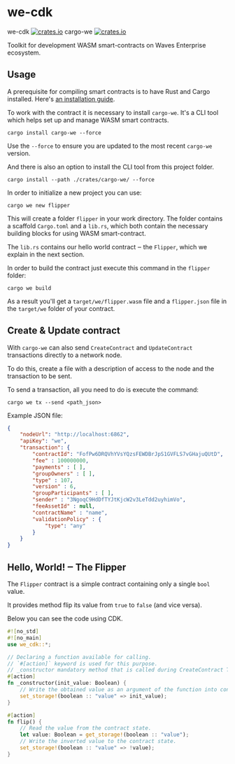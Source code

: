 # we-cdk

we-cdk [![crates.io](https://img.shields.io/crates/v/we-cdk.svg)](https://crates.io/crates/we-cdk)
cargo-we [![crates.io](https://img.shields.io/crates/v/cargo-we.svg)](https://crates.io/crates/cargo-we)

Toolkit for development WASM smart-contracts on Waves Enterprise ecosystem.

## Usage

A prerequisite for compiling smart contracts is to have Rust and Cargo installed. Here's [an installation guide](https://doc.rust-lang.org/cargo/getting-started/installation.html).

To work with the contract it is necessary to install `cargo-we`. It's a CLI tool which helps set up and manage WASM smart contracts.

```
cargo install cargo-we --force
```

Use the `--force` to ensure you are updated to the most recent `cargo-we` version.

And there is also an option to install the CLI tool from this project folder.

```
cargo install --path ./crates/cargo-we/ --force
```

In order to initialize a new project you can use:

```
cargo we new flipper
```

This will create a folder `flipper` in your work directory.
The folder contains a scaffold `Cargo.toml` and a `lib.rs`, which both contain the necessary building blocks for using WASM smart-contract.

The `lib.rs` contains our hello world contract ‒ the `Flipper`, which we explain in the next section.

In order to build the contract just execute this command in the `flipper` folder:
```
cargo we build
```

As a result you'll get a `target/we/flipper.wasm` file and a `flipper.json` file in the `target/we` folder of your contract.

## Create & Update contract

With `cargo-we` can also send `CreateContract` and `UpdateContract` transactions directly to a network node.

To do this, create a file with a description of access to the node and the transaction to be sent.

To send a transaction, all you need to do is execute the command:
```
cargo we tx --send <path_json>
```

Example JSON file:

```json
{
    "nodeUrl": "http://localhost:6862",
    "apiKey": "we",
    "transaction": {
        "contractId": "FofPw6DRQVhYVsYQzsFEWDBrJpS1GVFLS7vGHajuQUtD",
        "fee" : 100000000,
        "payments" : [ ],
        "groupOwners" : [ ],
        "type" : 107,
        "version" : 6,
        "groupParticipants" : [ ],
        "sender" : "3NgoqC9HdDfTYJtKjcW2v3LeTdd2uyhimVo",
        "feeAssetId" : null,
        "contractName" : "name",
        "validationPolicy" : {
            "type": "any"
        }
    }
}

```

## Hello, World! ‒ The Flipper

The `Flipper` contract is a simple contract containing only a single `bool` value.

It provides method flip its value from `true` to `false` (and vice versa).

Below you can see the code using CDK.

```rust
#![no_std]
#![no_main]
use we_cdk::*;

// Declaring a function available for calling.
// `#[action]` keyword is used for this purpose.
// _constructor mandatory method that is called during CreateContract Transaction.
#[action]
fn _constructor(init_value: Boolean) {
    // Write the obtained value as an argument of the function into contract state.
    set_storage!(boolean :: "value" => init_value);
}

#[action]
fn flip() {
    // Read the value from the contract state.
    let value: Boolean = get_storage!(boolean :: "value");
    // Write the inverted value to the contract state.
    set_storage!(boolean :: "value" => !value);
}
```
